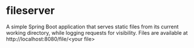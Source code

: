# fileserver
A simple Spring Boot application that serves static files from its current working directory, while logging requests for 
visibility. Files are available at http://localhost:8080/file/&lt;your file&gt;

